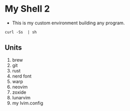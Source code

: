 # My Shell 2

- This is my custom environment building any program.

```shell
curl -Ss  | sh
```

## Units

1. brew
2. git
3. rust
4. nerd font
5. warp
6. neovim
7. zoxide
8. lunarvim
9. my lvim.config
